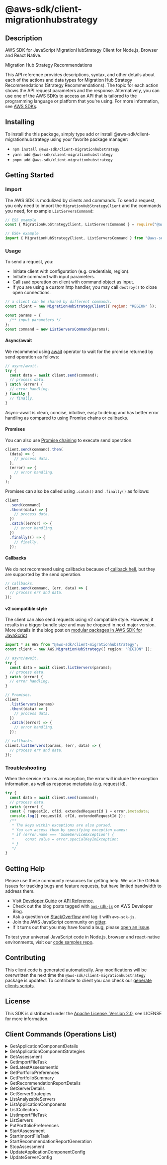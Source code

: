 <!-- generated file, do not edit directly -->

# @aws-sdk/client-migrationhubstrategy

## Description

AWS SDK for JavaScript MigrationHubStrategy Client for Node.js, Browser and React Native.

<fullname>Migration Hub Strategy Recommendations</fullname>

<p>This API reference provides descriptions, syntax, and other details about each of the
actions and data types for Migration Hub Strategy Recommendations (Strategy Recommendations). The topic for each action shows the API
request parameters and the response. Alternatively, you can use one of the AWS SDKs to
access an API that is tailored to the programming language or platform that you're using. For
more information, see <a href="http://aws.amazon.com/tools/#SDKs">AWS SDKs</a>.</p>

## Installing

To install the this package, simply type add or install @aws-sdk/client-migrationhubstrategy
using your favorite package manager:

- `npm install @aws-sdk/client-migrationhubstrategy`
- `yarn add @aws-sdk/client-migrationhubstrategy`
- `pnpm add @aws-sdk/client-migrationhubstrategy`

## Getting Started

### Import

The AWS SDK is modulized by clients and commands.
To send a request, you only need to import the `MigrationHubStrategyClient` and
the commands you need, for example `ListServersCommand`:

```js
// ES5 example
const { MigrationHubStrategyClient, ListServersCommand } = require("@aws-sdk/client-migrationhubstrategy");
```

```ts
// ES6+ example
import { MigrationHubStrategyClient, ListServersCommand } from "@aws-sdk/client-migrationhubstrategy";
```

### Usage

To send a request, you:

- Initiate client with configuration (e.g. credentials, region).
- Initiate command with input parameters.
- Call `send` operation on client with command object as input.
- If you are using a custom http handler, you may call `destroy()` to close open connections.

```js
// a client can be shared by different commands.
const client = new MigrationHubStrategyClient({ region: "REGION" });

const params = {
  /** input parameters */
};
const command = new ListServersCommand(params);
```

#### Async/await

We recommend using [await](https://developer.mozilla.org/en-US/docs/Web/JavaScript/Reference/Operators/await)
operator to wait for the promise returned by send operation as follows:

```js
// async/await.
try {
  const data = await client.send(command);
  // process data.
} catch (error) {
  // error handling.
} finally {
  // finally.
}
```

Async-await is clean, concise, intuitive, easy to debug and has better error handling
as compared to using Promise chains or callbacks.

#### Promises

You can also use [Promise chaining](https://developer.mozilla.org/en-US/docs/Web/JavaScript/Guide/Using_promises#chaining)
to execute send operation.

```js
client.send(command).then(
  (data) => {
    // process data.
  },
  (error) => {
    // error handling.
  }
);
```

Promises can also be called using `.catch()` and `.finally()` as follows:

```js
client
  .send(command)
  .then((data) => {
    // process data.
  })
  .catch((error) => {
    // error handling.
  })
  .finally(() => {
    // finally.
  });
```

#### Callbacks

We do not recommend using callbacks because of [callback hell](http://callbackhell.com/),
but they are supported by the send operation.

```js
// callbacks.
client.send(command, (err, data) => {
  // process err and data.
});
```

#### v2 compatible style

The client can also send requests using v2 compatible style.
However, it results in a bigger bundle size and may be dropped in next major version. More details in the blog post
on [modular packages in AWS SDK for JavaScript](https://aws.amazon.com/blogs/developer/modular-packages-in-aws-sdk-for-javascript/)

```ts
import * as AWS from "@aws-sdk/client-migrationhubstrategy";
const client = new AWS.MigrationHubStrategy({ region: "REGION" });

// async/await.
try {
  const data = await client.listServers(params);
  // process data.
} catch (error) {
  // error handling.
}

// Promises.
client
  .listServers(params)
  .then((data) => {
    // process data.
  })
  .catch((error) => {
    // error handling.
  });

// callbacks.
client.listServers(params, (err, data) => {
  // process err and data.
});
```

### Troubleshooting

When the service returns an exception, the error will include the exception information,
as well as response metadata (e.g. request id).

```js
try {
  const data = await client.send(command);
  // process data.
} catch (error) {
  const { requestId, cfId, extendedRequestId } = error.$metadata;
  console.log({ requestId, cfId, extendedRequestId });
  /**
   * The keys within exceptions are also parsed.
   * You can access them by specifying exception names:
   * if (error.name === 'SomeServiceException') {
   *     const value = error.specialKeyInException;
   * }
   */
}
```

## Getting Help

Please use these community resources for getting help.
We use the GitHub issues for tracking bugs and feature requests, but have limited bandwidth to address them.

- Visit [Developer Guide](https://docs.aws.amazon.com/sdk-for-javascript/v3/developer-guide/welcome.html)
  or [API Reference](https://docs.aws.amazon.com/AWSJavaScriptSDK/v3/latest/index.html).
- Check out the blog posts tagged with [`aws-sdk-js`](https://aws.amazon.com/blogs/developer/tag/aws-sdk-js/)
  on AWS Developer Blog.
- Ask a question on [StackOverflow](https://stackoverflow.com/questions/tagged/aws-sdk-js) and tag it with `aws-sdk-js`.
- Join the AWS JavaScript community on [gitter](https://gitter.im/aws/aws-sdk-js-v3).
- If it turns out that you may have found a bug, please [open an issue](https://github.com/aws/aws-sdk-js-v3/issues/new/choose).

To test your universal JavaScript code in Node.js, browser and react-native environments,
visit our [code samples repo](https://github.com/aws-samples/aws-sdk-js-tests).

## Contributing

This client code is generated automatically. Any modifications will be overwritten the next time the `@aws-sdk/client-migrationhubstrategy` package is updated.
To contribute to client you can check our [generate clients scripts](https://github.com/aws/aws-sdk-js-v3/tree/main/scripts/generate-clients).

## License

This SDK is distributed under the
[Apache License, Version 2.0](http://www.apache.org/licenses/LICENSE-2.0),
see LICENSE for more information.

## Client Commands (Operations List)

<details>
<summary>
GetApplicationComponentDetails
</summary>

[Command API Reference](https://docs.aws.amazon.com/AWSJavaScriptSDK/v3/latest/client/migrationhubstrategy/command/GetApplicationComponentDetailsCommand/) / [Input](https://docs.aws.amazon.com/AWSJavaScriptSDK/v3/latest/Package/-aws-sdk-client-migrationhubstrategy/Interface/GetApplicationComponentDetailsCommandInput/) / [Output](https://docs.aws.amazon.com/AWSJavaScriptSDK/v3/latest/Package/-aws-sdk-client-migrationhubstrategy/Interface/GetApplicationComponentDetailsCommandOutput/)

</details>
<details>
<summary>
GetApplicationComponentStrategies
</summary>

[Command API Reference](https://docs.aws.amazon.com/AWSJavaScriptSDK/v3/latest/client/migrationhubstrategy/command/GetApplicationComponentStrategiesCommand/) / [Input](https://docs.aws.amazon.com/AWSJavaScriptSDK/v3/latest/Package/-aws-sdk-client-migrationhubstrategy/Interface/GetApplicationComponentStrategiesCommandInput/) / [Output](https://docs.aws.amazon.com/AWSJavaScriptSDK/v3/latest/Package/-aws-sdk-client-migrationhubstrategy/Interface/GetApplicationComponentStrategiesCommandOutput/)

</details>
<details>
<summary>
GetAssessment
</summary>

[Command API Reference](https://docs.aws.amazon.com/AWSJavaScriptSDK/v3/latest/client/migrationhubstrategy/command/GetAssessmentCommand/) / [Input](https://docs.aws.amazon.com/AWSJavaScriptSDK/v3/latest/Package/-aws-sdk-client-migrationhubstrategy/Interface/GetAssessmentCommandInput/) / [Output](https://docs.aws.amazon.com/AWSJavaScriptSDK/v3/latest/Package/-aws-sdk-client-migrationhubstrategy/Interface/GetAssessmentCommandOutput/)

</details>
<details>
<summary>
GetImportFileTask
</summary>

[Command API Reference](https://docs.aws.amazon.com/AWSJavaScriptSDK/v3/latest/client/migrationhubstrategy/command/GetImportFileTaskCommand/) / [Input](https://docs.aws.amazon.com/AWSJavaScriptSDK/v3/latest/Package/-aws-sdk-client-migrationhubstrategy/Interface/GetImportFileTaskCommandInput/) / [Output](https://docs.aws.amazon.com/AWSJavaScriptSDK/v3/latest/Package/-aws-sdk-client-migrationhubstrategy/Interface/GetImportFileTaskCommandOutput/)

</details>
<details>
<summary>
GetLatestAssessmentId
</summary>

[Command API Reference](https://docs.aws.amazon.com/AWSJavaScriptSDK/v3/latest/client/migrationhubstrategy/command/GetLatestAssessmentIdCommand/) / [Input](https://docs.aws.amazon.com/AWSJavaScriptSDK/v3/latest/Package/-aws-sdk-client-migrationhubstrategy/Interface/GetLatestAssessmentIdCommandInput/) / [Output](https://docs.aws.amazon.com/AWSJavaScriptSDK/v3/latest/Package/-aws-sdk-client-migrationhubstrategy/Interface/GetLatestAssessmentIdCommandOutput/)

</details>
<details>
<summary>
GetPortfolioPreferences
</summary>

[Command API Reference](https://docs.aws.amazon.com/AWSJavaScriptSDK/v3/latest/client/migrationhubstrategy/command/GetPortfolioPreferencesCommand/) / [Input](https://docs.aws.amazon.com/AWSJavaScriptSDK/v3/latest/Package/-aws-sdk-client-migrationhubstrategy/Interface/GetPortfolioPreferencesCommandInput/) / [Output](https://docs.aws.amazon.com/AWSJavaScriptSDK/v3/latest/Package/-aws-sdk-client-migrationhubstrategy/Interface/GetPortfolioPreferencesCommandOutput/)

</details>
<details>
<summary>
GetPortfolioSummary
</summary>

[Command API Reference](https://docs.aws.amazon.com/AWSJavaScriptSDK/v3/latest/client/migrationhubstrategy/command/GetPortfolioSummaryCommand/) / [Input](https://docs.aws.amazon.com/AWSJavaScriptSDK/v3/latest/Package/-aws-sdk-client-migrationhubstrategy/Interface/GetPortfolioSummaryCommandInput/) / [Output](https://docs.aws.amazon.com/AWSJavaScriptSDK/v3/latest/Package/-aws-sdk-client-migrationhubstrategy/Interface/GetPortfolioSummaryCommandOutput/)

</details>
<details>
<summary>
GetRecommendationReportDetails
</summary>

[Command API Reference](https://docs.aws.amazon.com/AWSJavaScriptSDK/v3/latest/client/migrationhubstrategy/command/GetRecommendationReportDetailsCommand/) / [Input](https://docs.aws.amazon.com/AWSJavaScriptSDK/v3/latest/Package/-aws-sdk-client-migrationhubstrategy/Interface/GetRecommendationReportDetailsCommandInput/) / [Output](https://docs.aws.amazon.com/AWSJavaScriptSDK/v3/latest/Package/-aws-sdk-client-migrationhubstrategy/Interface/GetRecommendationReportDetailsCommandOutput/)

</details>
<details>
<summary>
GetServerDetails
</summary>

[Command API Reference](https://docs.aws.amazon.com/AWSJavaScriptSDK/v3/latest/client/migrationhubstrategy/command/GetServerDetailsCommand/) / [Input](https://docs.aws.amazon.com/AWSJavaScriptSDK/v3/latest/Package/-aws-sdk-client-migrationhubstrategy/Interface/GetServerDetailsCommandInput/) / [Output](https://docs.aws.amazon.com/AWSJavaScriptSDK/v3/latest/Package/-aws-sdk-client-migrationhubstrategy/Interface/GetServerDetailsCommandOutput/)

</details>
<details>
<summary>
GetServerStrategies
</summary>

[Command API Reference](https://docs.aws.amazon.com/AWSJavaScriptSDK/v3/latest/client/migrationhubstrategy/command/GetServerStrategiesCommand/) / [Input](https://docs.aws.amazon.com/AWSJavaScriptSDK/v3/latest/Package/-aws-sdk-client-migrationhubstrategy/Interface/GetServerStrategiesCommandInput/) / [Output](https://docs.aws.amazon.com/AWSJavaScriptSDK/v3/latest/Package/-aws-sdk-client-migrationhubstrategy/Interface/GetServerStrategiesCommandOutput/)

</details>
<details>
<summary>
ListAnalyzableServers
</summary>

[Command API Reference](https://docs.aws.amazon.com/AWSJavaScriptSDK/v3/latest/client/migrationhubstrategy/command/ListAnalyzableServersCommand/) / [Input](https://docs.aws.amazon.com/AWSJavaScriptSDK/v3/latest/Package/-aws-sdk-client-migrationhubstrategy/Interface/ListAnalyzableServersCommandInput/) / [Output](https://docs.aws.amazon.com/AWSJavaScriptSDK/v3/latest/Package/-aws-sdk-client-migrationhubstrategy/Interface/ListAnalyzableServersCommandOutput/)

</details>
<details>
<summary>
ListApplicationComponents
</summary>

[Command API Reference](https://docs.aws.amazon.com/AWSJavaScriptSDK/v3/latest/client/migrationhubstrategy/command/ListApplicationComponentsCommand/) / [Input](https://docs.aws.amazon.com/AWSJavaScriptSDK/v3/latest/Package/-aws-sdk-client-migrationhubstrategy/Interface/ListApplicationComponentsCommandInput/) / [Output](https://docs.aws.amazon.com/AWSJavaScriptSDK/v3/latest/Package/-aws-sdk-client-migrationhubstrategy/Interface/ListApplicationComponentsCommandOutput/)

</details>
<details>
<summary>
ListCollectors
</summary>

[Command API Reference](https://docs.aws.amazon.com/AWSJavaScriptSDK/v3/latest/client/migrationhubstrategy/command/ListCollectorsCommand/) / [Input](https://docs.aws.amazon.com/AWSJavaScriptSDK/v3/latest/Package/-aws-sdk-client-migrationhubstrategy/Interface/ListCollectorsCommandInput/) / [Output](https://docs.aws.amazon.com/AWSJavaScriptSDK/v3/latest/Package/-aws-sdk-client-migrationhubstrategy/Interface/ListCollectorsCommandOutput/)

</details>
<details>
<summary>
ListImportFileTask
</summary>

[Command API Reference](https://docs.aws.amazon.com/AWSJavaScriptSDK/v3/latest/client/migrationhubstrategy/command/ListImportFileTaskCommand/) / [Input](https://docs.aws.amazon.com/AWSJavaScriptSDK/v3/latest/Package/-aws-sdk-client-migrationhubstrategy/Interface/ListImportFileTaskCommandInput/) / [Output](https://docs.aws.amazon.com/AWSJavaScriptSDK/v3/latest/Package/-aws-sdk-client-migrationhubstrategy/Interface/ListImportFileTaskCommandOutput/)

</details>
<details>
<summary>
ListServers
</summary>

[Command API Reference](https://docs.aws.amazon.com/AWSJavaScriptSDK/v3/latest/client/migrationhubstrategy/command/ListServersCommand/) / [Input](https://docs.aws.amazon.com/AWSJavaScriptSDK/v3/latest/Package/-aws-sdk-client-migrationhubstrategy/Interface/ListServersCommandInput/) / [Output](https://docs.aws.amazon.com/AWSJavaScriptSDK/v3/latest/Package/-aws-sdk-client-migrationhubstrategy/Interface/ListServersCommandOutput/)

</details>
<details>
<summary>
PutPortfolioPreferences
</summary>

[Command API Reference](https://docs.aws.amazon.com/AWSJavaScriptSDK/v3/latest/client/migrationhubstrategy/command/PutPortfolioPreferencesCommand/) / [Input](https://docs.aws.amazon.com/AWSJavaScriptSDK/v3/latest/Package/-aws-sdk-client-migrationhubstrategy/Interface/PutPortfolioPreferencesCommandInput/) / [Output](https://docs.aws.amazon.com/AWSJavaScriptSDK/v3/latest/Package/-aws-sdk-client-migrationhubstrategy/Interface/PutPortfolioPreferencesCommandOutput/)

</details>
<details>
<summary>
StartAssessment
</summary>

[Command API Reference](https://docs.aws.amazon.com/AWSJavaScriptSDK/v3/latest/client/migrationhubstrategy/command/StartAssessmentCommand/) / [Input](https://docs.aws.amazon.com/AWSJavaScriptSDK/v3/latest/Package/-aws-sdk-client-migrationhubstrategy/Interface/StartAssessmentCommandInput/) / [Output](https://docs.aws.amazon.com/AWSJavaScriptSDK/v3/latest/Package/-aws-sdk-client-migrationhubstrategy/Interface/StartAssessmentCommandOutput/)

</details>
<details>
<summary>
StartImportFileTask
</summary>

[Command API Reference](https://docs.aws.amazon.com/AWSJavaScriptSDK/v3/latest/client/migrationhubstrategy/command/StartImportFileTaskCommand/) / [Input](https://docs.aws.amazon.com/AWSJavaScriptSDK/v3/latest/Package/-aws-sdk-client-migrationhubstrategy/Interface/StartImportFileTaskCommandInput/) / [Output](https://docs.aws.amazon.com/AWSJavaScriptSDK/v3/latest/Package/-aws-sdk-client-migrationhubstrategy/Interface/StartImportFileTaskCommandOutput/)

</details>
<details>
<summary>
StartRecommendationReportGeneration
</summary>

[Command API Reference](https://docs.aws.amazon.com/AWSJavaScriptSDK/v3/latest/client/migrationhubstrategy/command/StartRecommendationReportGenerationCommand/) / [Input](https://docs.aws.amazon.com/AWSJavaScriptSDK/v3/latest/Package/-aws-sdk-client-migrationhubstrategy/Interface/StartRecommendationReportGenerationCommandInput/) / [Output](https://docs.aws.amazon.com/AWSJavaScriptSDK/v3/latest/Package/-aws-sdk-client-migrationhubstrategy/Interface/StartRecommendationReportGenerationCommandOutput/)

</details>
<details>
<summary>
StopAssessment
</summary>

[Command API Reference](https://docs.aws.amazon.com/AWSJavaScriptSDK/v3/latest/client/migrationhubstrategy/command/StopAssessmentCommand/) / [Input](https://docs.aws.amazon.com/AWSJavaScriptSDK/v3/latest/Package/-aws-sdk-client-migrationhubstrategy/Interface/StopAssessmentCommandInput/) / [Output](https://docs.aws.amazon.com/AWSJavaScriptSDK/v3/latest/Package/-aws-sdk-client-migrationhubstrategy/Interface/StopAssessmentCommandOutput/)

</details>
<details>
<summary>
UpdateApplicationComponentConfig
</summary>

[Command API Reference](https://docs.aws.amazon.com/AWSJavaScriptSDK/v3/latest/client/migrationhubstrategy/command/UpdateApplicationComponentConfigCommand/) / [Input](https://docs.aws.amazon.com/AWSJavaScriptSDK/v3/latest/Package/-aws-sdk-client-migrationhubstrategy/Interface/UpdateApplicationComponentConfigCommandInput/) / [Output](https://docs.aws.amazon.com/AWSJavaScriptSDK/v3/latest/Package/-aws-sdk-client-migrationhubstrategy/Interface/UpdateApplicationComponentConfigCommandOutput/)

</details>
<details>
<summary>
UpdateServerConfig
</summary>

[Command API Reference](https://docs.aws.amazon.com/AWSJavaScriptSDK/v3/latest/client/migrationhubstrategy/command/UpdateServerConfigCommand/) / [Input](https://docs.aws.amazon.com/AWSJavaScriptSDK/v3/latest/Package/-aws-sdk-client-migrationhubstrategy/Interface/UpdateServerConfigCommandInput/) / [Output](https://docs.aws.amazon.com/AWSJavaScriptSDK/v3/latest/Package/-aws-sdk-client-migrationhubstrategy/Interface/UpdateServerConfigCommandOutput/)

</details>
